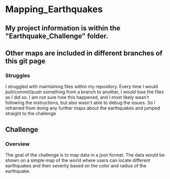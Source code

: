 # Mapping_Earthquakes

## My project information is within the "Earthquake_Challenge" folder.
## Other maps are included in different branches of this git page

### Struggles

I struggled with maintaining files within my repository. Every time I would pull/commit/push something from a branch to another, I would lose the files as I did so.
I am not sure how this happened, and I most likely wasn't following the instructions, but also wasn't able to debug the issues. So i refrained from doing any further maps about the earthquakes and jumped straight to the challenge

## Challenge
### Overview
The goal of the challenge is to map data in a json format. The data would be shown on a simple map of the world where users can locate different earthquakes and their severity based on the color and radius of the earthquake.
